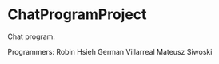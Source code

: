 ChatProgramProject
==================

Chat program. 

Programmers:
  Robin Hsieh
  German Villarreal
  Mateusz Siwoski
